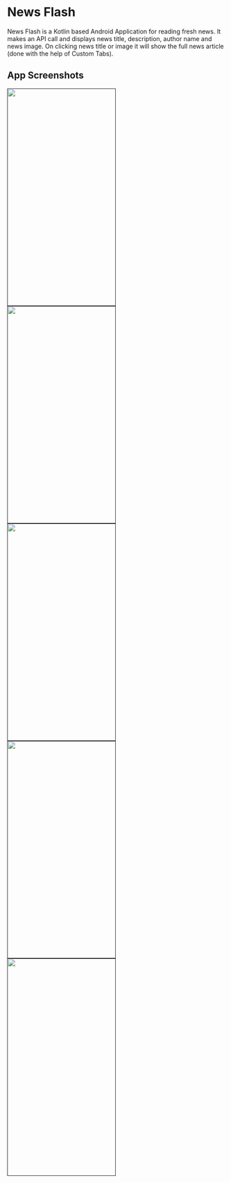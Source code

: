 # News Flash
News Flash is a Kotlin based Android Application for reading fresh news. It makes an API call and displays news title, description, author name and news image. On clicking news title or image it will show the full news article (done with the help of Custom Tabs). 
## App Screenshots
<a href="">
  <img src= "https://user-images.githubusercontent.com/43547408/111210149-e70e8380-85f2-11eb-9fb1-1aead9ace19e.png"
       align="left"
       height="500"
       width="250">
  </a>
  
  <a href="">
  <img src= "https://user-images.githubusercontent.com/43547408/111210723-9b100e80-85f3-11eb-98bc-5d6faa9a3e90.png"
       align="left"
       height="500"
       width="250">
  </a>
  
  <a href="">
  <img src= "https://user-images.githubusercontent.com/43547408/111210732-9d726880-85f3-11eb-8672-029b1982e6c1.png"
       align="left"
       height="500"
       width="250">
  </a>
  
  <a href="">
  <img src= "https://user-images.githubusercontent.com/43547408/111210742-9ea39580-85f3-11eb-916c-bdfd21b7ef63.png"
       align="left"
       height="500"
       width="250">
  </a>
  
  <a href="">
  <img src= "https://user-images.githubusercontent.com/43547408/111210749-a06d5900-85f3-11eb-9656-cd27541a015a.png"
       align="left"
       height="500"
       width="250">
  </a>
